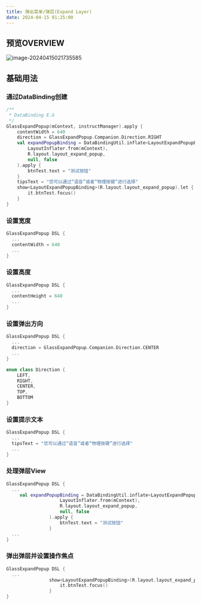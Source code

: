 ```yaml
---
title: 弹出菜单/弹层(Expand Layer)          
date: 2024-04-15 01:25:00
---
```


## 预览OVERVIEW

![image-20240415021735585](./ui_expand_layer.assets/image-20240415021735585.png)

## 基础用法

### 通过DataBinding创建

```kotlin
/**
 * DataBinding E.G
 */
GlassExpandPopup(mContext, instructManager).apply {
    contentWidth = 640
    direction = GlassExpandPopup.Companion.Direction.RIGHT
    val expandPopupBinding = DataBindingUtil.inflate<LayoutExpandPopupBinding>(
        LayoutInflater.from(mContext),
        R.layout.layout_expand_popup,
        null, false
    ).apply {
        btnTest.text = "测试按钮"
    }
    tipsText = "您可以通过“语音”或者“物理按键”进行选择"
    show<LayoutExpandPopupBinding>(R.layout.layout_expand_popup).let {
        it.btnTest.focus()
    }
}
```

### 设置宽度

```kotlin
GlassExpandPopup DSL {
  ...
  contentWidth = 640
  ...
}
```

### 设置高度

```kotlin
GlassExpandPopup DSL {
  ...
  contentHeight = 640
  ...
}
```

### 设置弹出方向

```kotlin
GlassExpandPopup DSL {
  ...
  direction = GlassExpandPopup.Companion.Direction.CENTER
  ...
}
```

```kotlin
enum class Direction {
    LEFT,
    RIGHT,
    CENTER,
    TOP,
    BOTTOM
}
```

### 设置提示文本

```kotlin
GlassExpandPopup DSL {
  ...
  tipsText = "您可以通过“语音”或者“物理按键”进行选择"
  ...
}
```

### 处理弹层View

```kotlin
GlassExpandPopup DSL {
  ...
     val expandPopupBinding = DataBindingUtil.inflate<LayoutExpandPopupBinding>(
                    LayoutInflater.from(mContext),
                    R.layout.layout_expand_popup,
                    null, false
                ).apply {
                    btnTest.text = "测试按钮"
                }
  ...
}
```

### 弹出弹层并设置操作焦点

```kotlin
GlassExpandPopup DSL {
  ...
                show<LayoutExpandPopupBinding>(R.layout.layout_expand_popup).let {
                    it.btnTest.focus()
                }
}
```
